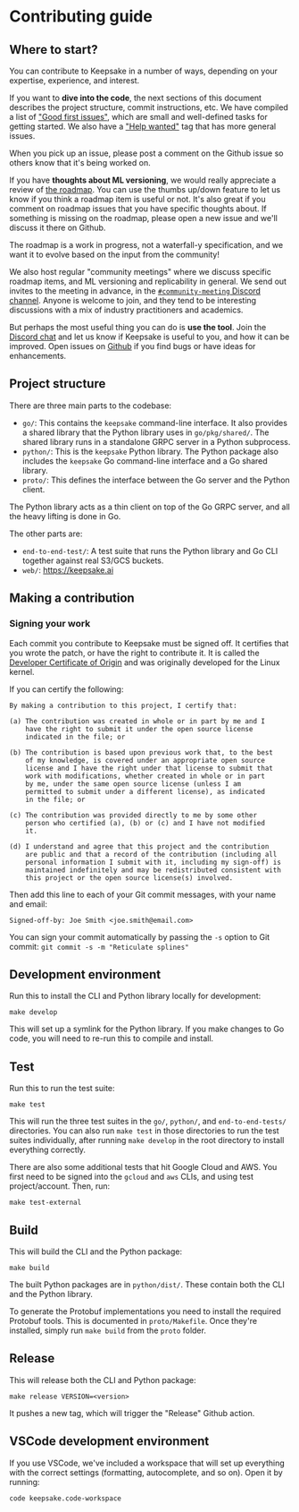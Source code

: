 # Contributing guide

## Where to start?

You can contribute to Keepsake in a number of ways, depending on your expertise, experience, and interest.

If you want to **dive into the code**, the next sections of this document describes the project structure, commit instructions, etc. We have compiled a list of ["Good first issues"](https://github.com/replicate/keepsake/issues?q=is%3Aissue+is%3Aopen+label%3A%22good+first+issue%22), which are small and well-defined tasks for getting started. We also have a ["Help wanted"](https://github.com/replicate/keepsake/issues?q=is%3Aissue+is%3Aopen+label%3A%22help+wanted%22) tag that has more general issues.

When you pick up an issue, please post a comment on the Github issue so others know that it's being worked on.

If you have **thoughts about ML versioning**, we would really appreciate a review of [the roadmap](https://github.com/replicate/keepsake/projects/1). You can use the thumbs up/down feature to let us know if you think a roadmap item is useful or not. It's also great if you comment on roadmap issues that you have specific thoughts about. If something is missing on the roadmap, please open a new issue and we'll discuss it there on Github.

The roadmap is a work in progress, not a waterfall-y specification, and we want it to evolve based on the input from the community!

We also host regular "community meetings" where we discuss specific roadmap items, and ML versioning and replicability in general. We send out invites to the meeting in advance, in the [`#community-meeting` Discord channel](https://discord.gg/qabvVCFv). Anyone is welcome to join, and they tend to be interesting discussions with a mix of industry practitioners and academics.

But perhaps the most useful thing you can do is **use the tool**. Join the [Discord chat](https://discord.gg/QmzJApGjyE) and let us know if Keepsake is useful to you, and how it can be improved. Open issues on [Github](https://github.com/replicate/keepsake) if you find bugs or have ideas for enhancements.

## Project structure

There are three main parts to the codebase:

- `go/`: This contains the `keepsake` command-line interface. It also provides a shared library that the Python library uses in `go/pkg/shared/`. The shared library runs in a standalone GRPC server in a Python subprocess.
- `python/`: This is the `keepsake` Python library. The Python package also includes the `keepsake` Go command-line interface and a Go shared library.
- `proto/`: This defines the interface between the Go server and the Python client.

The Python library acts as a thin client on top of the Go GRPC server, and all the heavy lifting is done in Go.

The other parts are:

- `end-to-end-test/`: A test suite that runs the Python library and Go CLI together against real S3/GCS buckets.
- `web/`: https://keepsake.ai

## Making a contribution

### Signing your work

Each commit you contribute to Keepsake must be signed off. It certifies that you wrote the patch, or have the right to contribute it. It is called the [Developer Certificate of Origin](https://developercertificate.org/) and was originally developed for the Linux kernel.

If you can certify the following:

```
By making a contribution to this project, I certify that:

(a) The contribution was created in whole or in part by me and I
    have the right to submit it under the open source license
    indicated in the file; or

(b) The contribution is based upon previous work that, to the best
    of my knowledge, is covered under an appropriate open source
    license and I have the right under that license to submit that
    work with modifications, whether created in whole or in part
    by me, under the same open source license (unless I am
    permitted to submit under a different license), as indicated
    in the file; or

(c) The contribution was provided directly to me by some other
    person who certified (a), (b) or (c) and I have not modified
    it.

(d) I understand and agree that this project and the contribution
    are public and that a record of the contribution (including all
    personal information I submit with it, including my sign-off) is
    maintained indefinitely and may be redistributed consistent with
    this project or the open source license(s) involved.
```

Then add this line to each of your Git commit messages, with your name and email:

```
Signed-off-by: Joe Smith <joe.smith@email.com>
```

You can sign your commit automatically by passing the `-s` option to Git commit: `git commit -s -m "Reticulate splines"`

## Development environment

Run this to install the CLI and Python library locally for development:

    make develop

This will set up a symlink for the Python library. If you make changes to Go code, you will need to re-run this to compile and install.

## Test

Run this to run the test suite:

    make test

This will run the three test suites in the `go/`, `python/`, and `end-to-end-tests/` directories. You can also run `make test` in those directories to run the test suites individually, after running `make develop` in the root directory to install everything correctly.

There are also some additional tests that hit Google Cloud and AWS. You first need to be signed into the `gcloud` and `aws` CLIs, and using test project/account. Then, run:

    make test-external

## Build

This will build the CLI and the Python package:

    make build

The built Python packages are in `python/dist/`. These contain both the CLI and the Python library.

To generate the Protobuf implementations you need to install the required Protobuf tools. This is documented in `proto/Makefile`. Once they're installed, simply run `make build` from the `proto` folder.

## Release

This will release both the CLI and Python package:

    make release VERSION=<version>

It pushes a new tag, which will trigger the "Release" Github action.

## VSCode development environment

If you use VSCode, we've included a workspace that will set up everything with the correct settings (formatting, autocomplete, and so on). Open it by running:

    code keepsake.code-workspace
